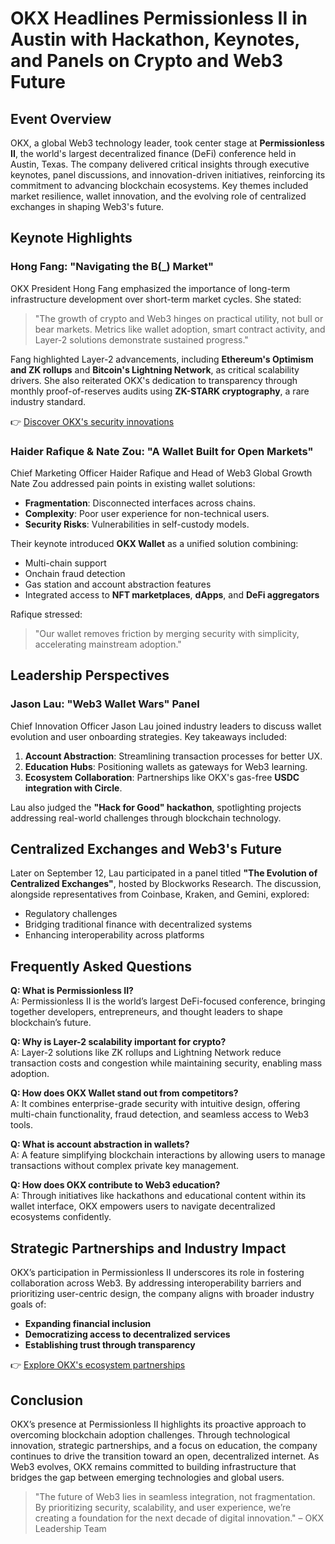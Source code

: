 # OKX Headlines Permissionless II in Austin with Hackathon, Keynotes, and Panels on Crypto and Web3 Future  

## Event Overview  
OKX, a global Web3 technology leader, took center stage at **Permissionless II**, the world's largest decentralized finance (DeFi) conference held in Austin, Texas. The company delivered critical insights through executive keynotes, panel discussions, and innovation-driven initiatives, reinforcing its commitment to advancing blockchain ecosystems. Key themes included market resilience, wallet innovation, and the evolving role of centralized exchanges in shaping Web3's future.  

## Keynote Highlights  

### Hong Fang: "Navigating the B(\_) Market"  
OKX President Hong Fang emphasized the importance of long-term infrastructure development over short-term market cycles. She stated:  
> "The growth of crypto and Web3 hinges on practical utility, not bull or bear markets. Metrics like wallet adoption, smart contract activity, and Layer-2 solutions demonstrate sustained progress."  

Fang highlighted Layer-2 advancements, including **Ethereum's Optimism and ZK rollups** and **Bitcoin's Lightning Network**, as critical scalability drivers. She also reiterated OKX's dedication to transparency through monthly proof-of-reserves audits using **ZK-STARK cryptography**, a rare industry standard.  

👉 [Discover OKX's security innovations](https://bit.ly/okx-bonus)  

### Haider Rafique & Nate Zou: "A Wallet Built for Open Markets"  
Chief Marketing Officer Haider Rafique and Head of Web3 Global Growth Nate Zou addressed pain points in existing wallet solutions:  
- **Fragmentation**: Disconnected interfaces across chains.  
- **Complexity**: Poor user experience for non-technical users.  
- **Security Risks**: Vulnerabilities in self-custody models.  

Their keynote introduced **OKX Wallet** as a unified solution combining:  
- Multi-chain support  
- Onchain fraud detection  
- Gas station and account abstraction features  
- Integrated access to **NFT marketplaces**, **dApps**, and **DeFi aggregators**  

Rafique stressed:  
> "Our wallet removes friction by merging security with simplicity, accelerating mainstream adoption."  

## Leadership Perspectives  

### Jason Lau: "Web3 Wallet Wars" Panel  
Chief Innovation Officer Jason Lau joined industry leaders to discuss wallet evolution and user onboarding strategies. Key takeaways included:  
1. **Account Abstraction**: Streamlining transaction processes for better UX.  
2. **Education Hubs**: Positioning wallets as gateways for Web3 learning.  
3. **Ecosystem Collaboration**: Partnerships like OKX's gas-free **USDC integration with Circle**.  

Lau also judged the **"Hack for Good" hackathon**, spotlighting projects addressing real-world challenges through blockchain technology.  

## Centralized Exchanges and Web3's Future  
Later on September 12, Lau participated in a panel titled **"The Evolution of Centralized Exchanges"**, hosted by Blockworks Research. The discussion, alongside representatives from Coinbase, Kraken, and Gemini, explored:  
- Regulatory challenges  
- Bridging traditional finance with decentralized systems  
- Enhancing interoperability across platforms  

## Frequently Asked Questions  

**Q: What is Permissionless II?**  
A: Permissionless II is the world’s largest DeFi-focused conference, bringing together developers, entrepreneurs, and thought leaders to shape blockchain’s future.  

**Q: Why is Layer-2 scalability important for crypto?**  
A: Layer-2 solutions like ZK rollups and Lightning Network reduce transaction costs and congestion while maintaining security, enabling mass adoption.  

**Q: How does OKX Wallet stand out from competitors?**  
A: It combines enterprise-grade security with intuitive design, offering multi-chain functionality, fraud detection, and seamless access to Web3 tools.  

**Q: What is account abstraction in wallets?**  
A: A feature simplifying blockchain interactions by allowing users to manage transactions without complex private key management.  

**Q: How does OKX contribute to Web3 education?**  
A: Through initiatives like hackathons and educational content within its wallet interface, OKX empowers users to navigate decentralized ecosystems confidently.  

## Strategic Partnerships and Industry Impact  
OKX’s participation in Permissionless II underscores its role in fostering collaboration across Web3. By addressing interoperability barriers and prioritizing user-centric design, the company aligns with broader industry goals of:  
- **Expanding financial inclusion**  
- **Democratizing access to decentralized services**  
- **Establishing trust through transparency**  

👉 [Explore OKX's ecosystem partnerships](https://bit.ly/okx-bonus)  

## Conclusion  
OKX’s presence at Permissionless II highlights its proactive approach to overcoming blockchain adoption challenges. Through technological innovation, strategic partnerships, and a focus on education, the company continues to drive the transition toward an open, decentralized internet. As Web3 evolves, OKX remains committed to building infrastructure that bridges the gap between emerging technologies and global users.  

> "The future of Web3 lies in seamless integration, not fragmentation. By prioritizing security, scalability, and user experience, we’re creating a foundation for the next decade of digital innovation." – OKX Leadership Team